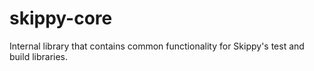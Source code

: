 # skippy-core

Internal library that contains common functionality for Skippy's test and build libraries.